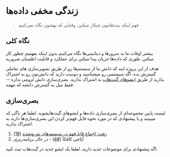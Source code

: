 زندگی مخفی داده‌ها
========================

> فهم اینکه بیت‌هامون چیکار میکنن، وقتایی که بهشون نگاه نمی‌کنیم

## نگاه کلی

بیشتر اوقات ما به سرور‌ها و دیتابیس‌ها نگاه می‌کنیم بدون اینکه بفهمیم چطور کار میکنن.
طوری که داده‌ها جریان پیدا میکنن برای عملکرد و قابلیت اطمینان ضروریه.

هدف از این پروژه اینه که دانش ما از سیستم‌ها رو از طریق تصویرسازی های تعاملی گسترش بده.
اگه سیستمی رو میشناسید و دوست دارید که دانش‌تون رو به اشتراک بذارید از طریق [ایشو‌های گیت‌هاب](https://github.com/benbjohnson/thesecretlivesofdata/issues) به اشتراک بذارید.
بصری‌سازی دانش لزومی نداره -- فقط میل به گسترش دانشه که مهمه.

## بصری‌سازی

لیست پایین مجموعه‌ای از بصری‌سازی داده‌ها و ایشو‌های گیت‌هابشونه.
لطفا هر باگی که میبینید و یا پیشنهادی که در مورد نحوه قابل فهم‌تر کردن این بصری‌سازی‌ها دارید به اشتراک بذارید.

1. [رفت: اجماع قابل‌فهم در سیستم‌های توزیع‌شده](http://thesecretlivesofdata.com/raft) ([#1](https://github.com/benbjohnson/thesecretlivesofdata/issues/1))
2. آپاچی کافکا ([#4](https://github.com/benbjohnson/thesecretlivesofdata/issues/4)) - *در حال برنامه‌ریزی*

اگه پیشنهادی برای موضوعات جدید دارید، لطفا یک ایشو جدید در گیت‌هاب ثبت کنید.
